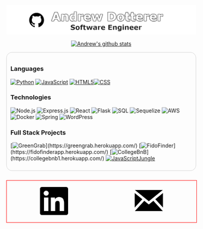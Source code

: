 <div align="center">

[![Header](./github_top.png)](https://adotterer.github.io/)

[![Andrew's github stats](https://github-readme-stats.vercel.app/api?username=adotterer&hide=issues,contribs&text_color=111&icon_color=000&bg_color=0,ea6161,ffc64d,fffc4d,52fa5a,52fa5a,4dfcff,c64dff&theme=monokai)](https://github.com/adotterer/github-readme-stats)

</div>

<div style="
border: 1px solid lightgrey;
padding: 10px;
border-radius: 15px;
">

### Languages

[![Python](https://img.shields.io/badge/-Python-000?&logo=python)](https://github.com/adotterer?tab=repositories&q=&type=&language=python)
[![JavaScript](https://img.shields.io/badge/-JavaScript-000?&logo=JavaScript&logoColor=ddc508)](https://github.com/adotterer?tab=repositories&q=&type=&language=javascript)
[![HTML5](https://img.shields.io/badge/-HTML5-001?&logo=HTML&logoColor=blueviolet)](https://github.com/adotterer?tab=repositories&q=&type=&language=html)[![CSS](https://img.shields.io/badge/-CSS-001?&logo=CSS&logoColor=fffc4d)](https://github.com/adotterer?tab=repositories&q=&type=&language=css)

### Technologies

![Node.js](https://img.shields.io/badge/-Node.js-000?&logo=node.js)
![Express.js](https://img.shields.io/badge/-express.js-000?&logo=express)
![React](https://img.shields.io/badge/-React-000?&logo=React)
![Flask](https://img.shields.io/badge/-Flask-000?&logo=Flask)
![SQL](https://img.shields.io/badge/-SQL-000?&logo=SQL)
![Sequelize](https://img.shields.io/badge/-Sequelize-000?&logo=Sequelize)
![AWS](https://img.shields.io/badge/-AWS-000?&logo=Amazon-AWS&logoColor=FF9900)
![Docker](https://img.shields.io/badge/-Docker-000?&logo=Docker)
![Spring](https://img.shields.io/badge/-Spring-000?&logo=Spring)
![WordPress](https://img.shields.io/badge/-WordPress-000?&logo=WordPress)

### Full Stack Projects

[![GreenGrab](https://img.shields.io/badge/-🌱%20Green%20Grab-000?)](https://greengrab.herokuapp.com/)
[![FidoFinder](https://img.shields.io/badge/-🐶%20FidoFinderApp-000?)](https://fidofinderapp.herokuapp.com/)
[![CollegeBnB](https://img.shields.io/badge/-🎓%20CollegeBnB-000?)](https://collegebnb1.herokuapp.com/)
[![JavaScriptJungle](https://img.shields.io/badge/-<🌴/>%20JavaScript%20Jungle-000?)](https://jsjredux.herokuapp.com/)

</div>

<div style="
width: 100%;
margin-top: 25px;
display: flex;
flex-direction: row;
justify-content: space-around;
align-items: center;
border: 1px solid red;
">

[![Linkedin](./linkedin_click.png)](https://www.linkedin.com/in/andrew-dotterer-6338aa97/)

[![Email](./email_click.png)](mailto:adotterer@gmail.com)

</div>

<!--
**adotterer/adotterer** is a ✨ _special_ ✨ repository because its `README.md` (this file) appears on your GitHub profile.

Here are some ideas to get you started:

- 🔭 I’m currently working on ...
- 🌱 I’m currently learning ...
- 👯 I’m looking to collaborate on ...
- 🤔 I’m looking for help with ...
- 💬 Ask me about ...
- 📫 How to reach me: ...
- 😄 Pronouns: ...
- ⚡ Fun fact: ...
  -->
